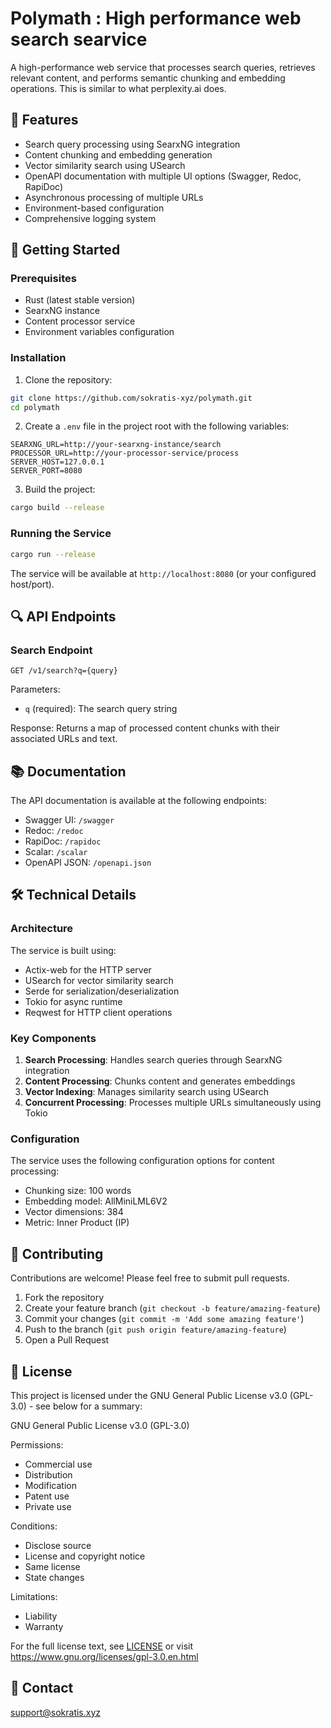 # Polymath : High performance web search searvice

A high-performance web service that processes search queries, retrieves relevant content, and performs semantic chunking and embedding operations. This is similar to what perplexity.ai does. 

## 🌟 Features

- Search query processing using SearxNG integration
- Content chunking and embedding generation
- Vector similarity search using USearch
- OpenAPI documentation with multiple UI options (Swagger, Redoc, RapiDoc)
- Asynchronous processing of multiple URLs
- Environment-based configuration
- Comprehensive logging system

## 🚀 Getting Started

### Prerequisites

- Rust (latest stable version)
- SearxNG instance
- Content processor service
- Environment variables configuration

### Installation

1. Clone the repository:
```bash
git clone https://github.com/sokratis-xyz/polymath.git
cd polymath
```

2. Create a `.env` file in the project root with the following variables:
```env
SEARXNG_URL=http://your-searxng-instance/search
PROCESSOR_URL=http://your-processor-service/process
SERVER_HOST=127.0.0.1
SERVER_PORT=8080
```

3. Build the project:
```bash
cargo build --release
```

### Running the Service

```bash
cargo run --release
```

The service will be available at `http://localhost:8080` (or your configured host/port).

## 🔍 API Endpoints

### Search Endpoint

```
GET /v1/search?q={query}
```

Parameters:
- `q` (required): The search query string

Response: Returns a map of processed content chunks with their associated URLs and text.

## 📚 Documentation

The API documentation is available at the following endpoints:

- Swagger UI: `/swagger`
- Redoc: `/redoc`
- RapiDoc: `/rapidoc`
- Scalar: `/scalar`
- OpenAPI JSON: `/openapi.json`

## 🛠 Technical Details

### Architecture

The service is built using:
- Actix-web for the HTTP server
- USearch for vector similarity search
- Serde for serialization/deserialization
- Tokio for async runtime
- Reqwest for HTTP client operations

### Key Components

1. **Search Processing**: Handles search queries through SearxNG integration
2. **Content Processing**: Chunks content and generates embeddings
3. **Vector Indexing**: Manages similarity search using USearch
4. **Concurrent Processing**: Processes multiple URLs simultaneously using Tokio

### Configuration

The service uses the following configuration options for content processing:
- Chunking size: 100 words
- Embedding model: AllMiniLML6V2
- Vector dimensions: 384
- Metric: Inner Product (IP)

## 🤝 Contributing

Contributions are welcome! Please feel free to submit pull requests.

1. Fork the repository
2. Create your feature branch (`git checkout -b feature/amazing-feature`)
3. Commit your changes (`git commit -m 'Add some amazing feature'`)
4. Push to the branch (`git push origin feature/amazing-feature`)
5. Open a Pull Request

## 📝 License

This project is licensed under the GNU General Public License v3.0 (GPL-3.0) - see below for a summary:

GNU General Public License v3.0 (GPL-3.0)

Permissions:
- Commercial use
- Distribution
- Modification
- Patent use
- Private use

Conditions:
- Disclose source
- License and copyright notice
- Same license
- State changes

Limitations:
- Liability
- Warranty

For the full license text, see [LICENSE](LICENSE) or visit https://www.gnu.org/licenses/gpl-3.0.en.html

## 📧 Contact

support@sokratis.xyz
